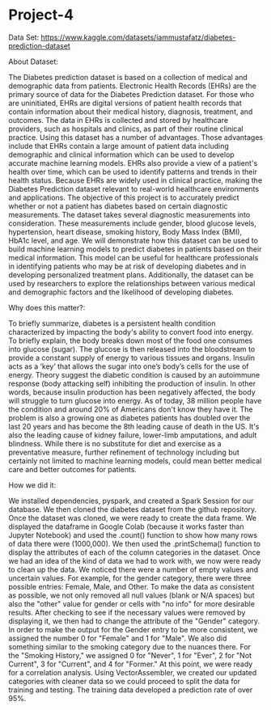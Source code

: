 # Project-4

Data Set: https://www.kaggle.com/datasets/iammustafatz/diabetes-prediction-dataset

About Dataset:

The Diabetes prediction dataset is based on a collection of medical and demographic data from patients. Electronic Health Records (EHRs) are the primary source of data for the Diabetes Prediction dataset. For those who are uninitiated, EHRs are digital versions of patient health records that contain information about their medical history, diagnosis, treatment, and outcomes. The data in EHRs is collected and stored by healthcare providers, such as hospitals and clinics, as part of their routine clinical practice. Using this dataset has a number of advantages. Those advantages include that EHRs contain a large amount of patient data including demographic and clinical information which can be used to develop accurate machine learning models. EHRs also provide a view of a patient's health over time, which can be used to identify patterns and trends in their health status. Because EHRs are widely used in clinical practice, making the Diabetes Prediction dataset relevant to real-world healthcare environments and applications. The objective of this project is to accurately predict whether or not a patient has diabetes based on certain diagnostic measurements. The dataset takes several diagnostic measurements into consideration. These measurements include gender, blood glucose levels, hypertension, heart disease, smoking history, Body Mass Index (BMI), HbA1c level, and age. We will demonstrate how this dataset can be used to build machine learning models to predict diabetes in patients based on their medical information. This model can be useful for healthcare professionals in identifying patients who may be at risk of developing diabetes and in developing personalized treatment plans. Additionally, the dataset can be used by researchers to explore the relationships between various medical and demographic factors and the likelihood of developing diabetes. 

Why does this matter?:

To briefly summarize, diabetes is a persistent health condition characterized by impacting the body's ability to convert food into energy. To briefly explain, the body breaks down most of the food one consumes into glucose (sugar). The glucose is then released into the bloodstream to provide a constant supply of energy to various tissues and organs. Insulin acts as a ‘key’ that allows the sugar into one’s body’s cells for the use of energy. Theory suggest the diabetic condition is caused by an autoimmune response (body attacking self) inhibiting the production of insulin. In other words, because insulin production has been negatively affected, the body will struggle to turn glucose into energy. As of today, 38 million people have the condition and around 20% of Americans don't know they have it. The problem is also a growing one as diabetes patients has doubled over the last 20 years and has become the 8th leading cause of death in the US. It's also the leading cause of kidney failure, lower-limb amputations, and adult blindness. While there is no substitute for diet and exercise as a preventative measure, further refinement of technology including but certainly not limited to machine learning models, could mean better medical care and better outcomes for patients. 

How we did it:

We  installed dependencies, pyspark, and created a Spark Session for our database. We then cloned the diabetes dataset from the github repository. Once the dataset was cloned, we were ready to create the data frame. We displayed the dataframe in Google Colab (because it works faster than Jupyter Notebook) and used the .count() function to show how many rows of data there were (1000,000). We then used the .printSchema() function to display the attributes of each of the column categories in the dataset. Once we had an idea of the kind of data we had to work with, we now were ready to clean up the data. We noticed there were a number of empty values and uncertain values. For example, for the gender category, there were three possible entries: Female, Male, and Other. To make the data as consistent as possible, we not only removed all null values (blank or N/A spaces) but also the "other" value for gender or cells with "no info" for more desirable results. After checking to see if the necessary values were removed by displaying it, we then had to change the attribute of the "Gender" category. In order to make the output for the Gender entry to be more consistent, we assigned the number 0 for "Female" and 1 for "Male". We also did something similar to the smoking category due to the nuances there. For the "Smoking History," we assigned 0 for "Never", 1 for "Ever", 2 for "Not Current", 3 for "Current", and 4 for "Former." At this point, we were ready for a correlation analysis. Using VectorAssembler, we created our updated categories with cleaner data so we could proceed to split the data for training and testing. The training data developed a prediction rate of over 95%. 
